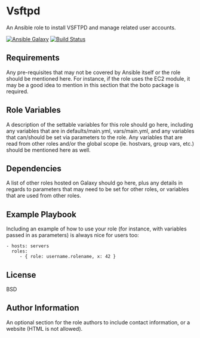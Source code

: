 Vsftpd
=========

An Ansible role to install VSFTPD and manage related user accounts.

[![Ansible Galaxy](https://img.shields.io/badge/galaxy-bogolyandras.vsftpd-51936.svg?style=flat)](https://galaxy.ansible.com/bogolyandras/vsftpd)
[![Build Status](https://travis-ci.com/bogolyandras/ansible-role-vsftpd.svg?branch=main)](https://travis-ci.com/bogolyandras/ansible-role-vsftpd)

Requirements
------------

Any pre-requisites that may not be covered by Ansible itself or the role should be mentioned here. For instance, if the role uses the EC2 module, it may be a good idea to mention in this section that the boto package is required.

Role Variables
--------------

A description of the settable variables for this role should go here, including any variables that are in defaults/main.yml, vars/main.yml, and any variables that can/should be set via parameters to the role. Any variables that are read from other roles and/or the global scope (ie. hostvars, group vars, etc.) should be mentioned here as well.

Dependencies
------------

A list of other roles hosted on Galaxy should go here, plus any details in regards to parameters that may need to be set for other roles, or variables that are used from other roles.

Example Playbook
----------------

Including an example of how to use your role (for instance, with variables passed in as parameters) is always nice for users too:

    - hosts: servers
      roles:
         - { role: username.rolename, x: 42 }

License
-------

BSD

Author Information
------------------

An optional section for the role authors to include contact information, or a website (HTML is not allowed).

